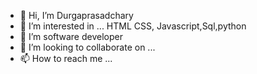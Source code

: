 - 👋 Hi, I’m Durgaprasadchary 
- 👀 I’m interested in ... HTML CSS, Javascript,Sql,python
- 🌱 I’m software developer 
- 💞️ I’m looking to collaborate on ...
- 📫 How to reach me ...

<!---
sdurga121/sdurga121 is a ✨ special ✨ repository because its `README.md` (this file) appears on your GitHub profile.
You can click the Preview link to take a look at your changes.
--->
